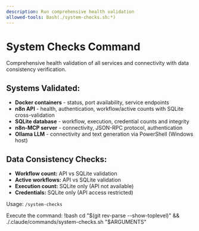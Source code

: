 ```yaml
---
description: Run comprehensive health validation
allowed-tools: Bash(./system-checks.sh:*)
---
```


# System Checks Command

Comprehensive health validation of all services and connectivity with data consistency verification.

## Systems Validated:
- **Docker containers** - status, port availability, service endpoints
- **n8n API** - health, authentication, workflow/active counts with SQLite cross-validation
- **SQLite database** - workflow, execution, credential counts and integrity
- **n8n-MCP server** - connectivity, JSON-RPC protocol, authentication
- **Ollama LLM** - connectivity and text generation via PowerShell (Windows host)

## Data Consistency Checks:
- **Workflow count:** API vs SQLite validation
- **Active workflows:** API vs SQLite validation  
- **Execution count:** SQLite only (API not available)
- **Credentials:** SQLite only (API access restricted)

Usage: `/system-checks`

Execute the command:
!bash
cd "$(git rev-parse --show-toplevel)" && ./.claude/commands/system-checks.sh "$ARGUMENTS"